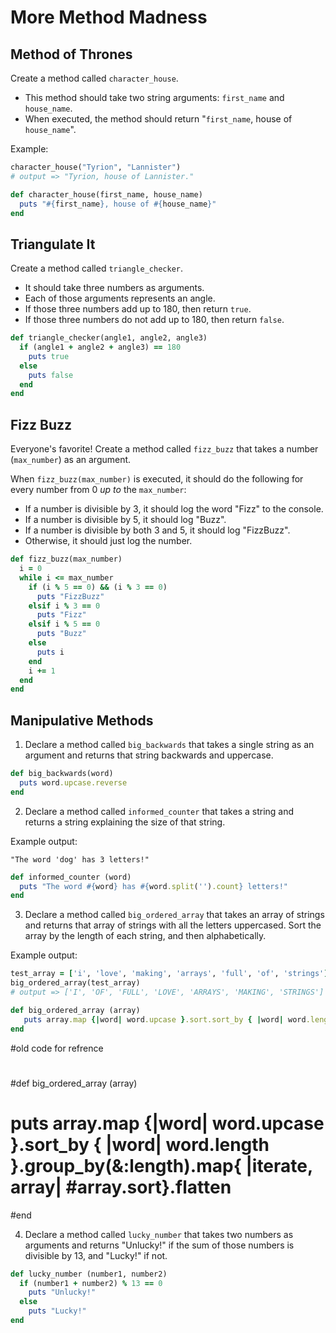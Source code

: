 # More Method Madness

## Method of Thrones

Create a method called `character_house`.
* This method should take two string arguments: `first_name` and `house_name`.
* When executed, the method should return "`first_name`, house of `house_name`".

Example:
```ruby
character_house("Tyrion", "Lannister")
# output => "Tyrion, house of Lannister."
```
```ruby
def character_house(first_name, house_name)
  puts "#{first_name}, house of #{house_name}"
end
```

## Triangulate It

Create a method called `triangle_checker`.
* It should take three numbers as arguments.
* Each of those arguments represents an angle.
* If those three numbers add up to 180, then return `true`.
* If those three numbers do not add up to 180, then return `false`.

```ruby
def triangle_checker(angle1, angle2, angle3)
  if (angle1 + angle2 + angle3) == 180
    puts true
  else
    puts false
  end
end
```

## Fizz Buzz

Everyone's favorite! Create a method called `fizz_buzz` that takes a number (`max_number`) as an argument.

When `fizz_buzz(max_number)` is executed, it should do the following for every number from 0 *up to* the `max_number`:
* If a number is divisible by 3, it should log the word "Fizz" to the console.
* If a number is divisible by 5, it should log "Buzz".
* If a number is divisible by both 3 and 5, it should log "FizzBuzz".
* Otherwise, it should just log the number.
```ruby
def fizz_buzz(max_number)
  i = 0
  while i <= max_number
    if (i % 5 == 0) && (i % 3 == 0)
      puts "FizzBuzz"
    elsif i % 3 == 0
      puts "Fizz"
    elsif i % 5 == 0
      puts "Buzz"
    else
      puts i
    end
    i += 1
  end
end
```

## Manipulative Methods

1. Declare a method called `big_backwards` that takes a single string as an argument and returns that string backwards and uppercase.

```ruby
def big_backwards(word)
  puts word.upcase.reverse
end
```

2. Declare a method called `informed_counter` that takes a string and returns a string explaining the size of that string.

Example output:
```
"The word 'dog' has 3 letters!"
```
```ruby
def informed_counter (word)
  puts "The word #{word} has #{word.split('').count} letters!"
end
```

3. Declare a method called `big_ordered_array` that takes an array of strings and returns that array of strings with all the letters uppercased. Sort the array by the length of each string, and then alphabetically.

Example output:
```ruby
test_array = ['i', 'love', 'making', 'arrays', 'full', 'of', 'strings']
big_ordered_array(test_array)
# output => ['I', 'OF', 'FULL', 'LOVE', 'ARRAYS', 'MAKING', 'STRINGS']
```
```ruby
def big_ordered_array (array)
   puts array.map {|word| word.upcase }.sort.sort_by { |word| word.length }
end
```

#old code for refrence
#
#def big_ordered_array (array)
#  puts array.map {|word| word.upcase }.sort_by { |word| word.length }.group_by(&:length).map{ |iterate, array| #array.sort}.flatten
#end

4. Declare a method called `lucky_number` that takes two numbers as arguments and returns "Unlucky!" if the sum of those numbers is divisible by 13, and "Lucky!" if not.

```ruby
def lucky_number (number1, number2)
  if (number1 + number2) % 13 == 0
    puts "Unlucky!"
  else
    puts "Lucky!"
end
```
